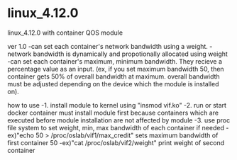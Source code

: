 # linux_4.12.0
linux_4.12.0 with container QOS module

ver 1.0
-can set each container's network bandwidth using a weight.
-network bandwidth is dynamically and propotionally allocated using weight
-can set each container's maximum, minimum bandwidth. They recieve a percentage value as an input.
(ex, if you set maximum bandwidth 50, then container gets 50% of overall bandwidth at maximum. overall bandwidth must be adjusted depending on the device which the module is installed on).

how to use
-1. install module to kernel using "insmod vif.ko"
-2. run or start docker container
	must install module first because containers which are executed before module installation are not affected by module
-3. use proc file system to set weight, min, max bandwidth of each container if needed
	-ex)"echo 50 > /proc/oslab/vif1/max_credit" sets maximum bandwidth of first container 50
	-ex)"cat /proc/oslab/vif2/weight" print weight of second container
